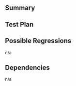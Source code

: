 ## Summary
<!-- Explain the implementation and architectural changes you're introducing with this PR. -->

## Test Plan
<!-- Describe how your changes should be tested. -->

## Possible Regressions
<!-- Features that may be impacted by these changes. -->

n/a

## Dependencies
<!-- Link to other PRs or tickets. -->

n/a